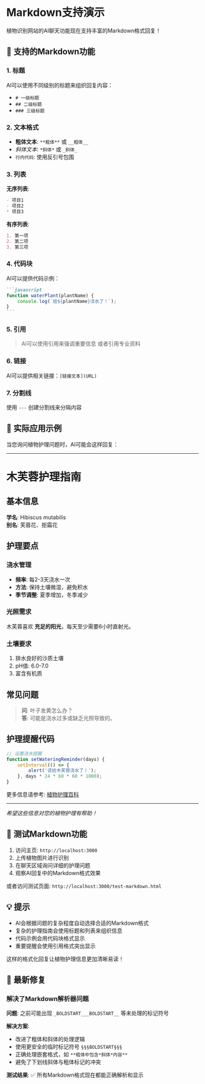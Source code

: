 # Markdown支持演示

植物识别网站的AI聊天功能现在支持丰富的Markdown格式回复！

## 🎯 支持的Markdown功能

### 1. 标题
AI可以使用不同级别的标题来组织回复内容：
- `# 一级标题`
- `## 二级标题` 
- `### 三级标题`

### 2. 文本格式
- **粗体文本**: `**粗体**` 或 `__粗体__`
- *斜体文本*: `*斜体*` 或 `_斜体_`
- `行内代码`: 使用反引号包围

### 3. 列表
**无序列表**:
```markdown
- 项目1
- 项目2
* 项目3
```

**有序列表**:
```markdown
1. 第一项
2. 第二项
3. 第三项
```

### 4. 代码块
AI可以提供代码示例：
````markdown
```javascript
function waterPlant(plantName) {
    console.log(`给${plantName}浇水了！`);
}
```
````

### 5. 引用
> AI可以使用引用来强调重要信息
> 或者引用专业资料

### 6. 链接
AI可以提供相关链接：`[链接文本](URL)`

### 7. 分割线
使用 `---` 创建分割线来分隔内容

## 🌿 实际应用示例

当您询问植物护理问题时，AI可能会这样回复：

---

# 木芙蓉护理指南

## 基本信息
**学名**: Hibiscus mutabilis  
**别名**: 芙蓉花、拒霜花

## 护理要点

### 浇水管理
- **频率**: 每2-3天浇水一次
- **方法**: 保持土壤微湿，避免积水
- **季节调整**: 夏季增加，冬季减少

### 光照需求
木芙蓉喜欢 **充足的阳光**，每天至少需要6小时直射光。

### 土壤要求
1. 排水良好的沙质土壤
2. pH值: 6.0-7.0
3. 富含有机质

## 常见问题

> **问**: 叶子发黄怎么办？  
> **答**: 可能是浇水过多或缺乏光照导致的。

## 护理提醒代码
```javascript
// 设置浇水提醒
function setWateringReminder(days) {
    setInterval(() => {
        alert('该给木芙蓉浇水了！');
    }, days * 24 * 60 * 60 * 1000);
}
```

更多信息请参考: [植物护理百科](https://example.com)

---

*希望这些信息对您的植物护理有帮助！*

## 🧪 测试Markdown功能

1. 访问主页: `http://localhost:3000`
2. 上传植物图片进行识别
3. 在聊天区域询问详细的护理问题
4. 观察AI回复中的Markdown格式效果

或者访问测试页面: `http://localhost:3000/test-markdown.html`

## 💡 提示

- AI会根据问题的复杂程度自动选择合适的Markdown格式
- 复杂的护理指南会使用标题和列表来组织信息
- 代码示例会用代码块格式显示
- 重要提醒会使用引用格式突出显示

这样的格式化回复让植物护理信息更加清晰易读！

## 🔧 最新修复

### 解决了Markdown解析器问题

**问题**: 之前可能出现 `_BOLDSTART___BOLDSTART__` 等未处理的标记符号

**解决方案**:
- 改进了粗体和斜体的处理逻辑
- 使用更安全的临时标记符号 `§§§BOLDSTART§§§`
- 正确处理嵌套格式，如 `**粗体中包含*斜体*内容**`
- 避免了下划线斜体与粗体标记的冲突

**测试结果**: ✅ 所有Markdown格式现在都能正确解析和显示 